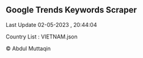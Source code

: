 

## Google Trends Keywords Scraper 
 
Last Update 02-05-2023 , 20:44:04

Country List :
VIETNAM.json



© Abdul Muttaqin 
